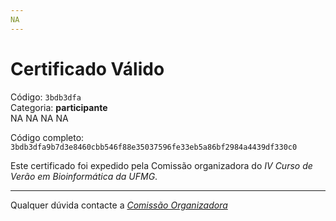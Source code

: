 ```yaml
---
NA
---
```


# Certificado Válido

Código: `3bdb3dfa`<br>
Categoria: **participante**<br>
NA
NA
NA
NA


Código completo: `3bdb3dfa9b7d3e8460cbb546f88e35037596fe33eb5a86bf2984a4439df330c0`


Este certificado foi expedido pela Comissão organizadora do *IV Curso de Verão em Bioinformática da UFMG*.

----

Qualquer dúvida contacte a [_Comissão Organizadora_](<mailto:cursobioinfoufmg@gmail.com$subject=[Certificados]>)

